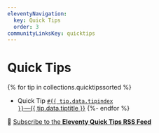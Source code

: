 ```yaml
---
eleventyNavigation:
  key: Quick Tips
  order: 3
communityLinksKey: quicktips
---
```

# Quick Tips

{% for tip in collections.quicktipssorted %}
* Quick Tip <a href="{{ tip.url }}"><code>#{{ tip.data.tipindex }}</code>—{{ tip.data.tiptitle }}</a>
{%- endfor %}

📢 [Subscribe to the **Eleventy Quick Tips RSS Feed**](/docs/quicktips/feed.xml)
